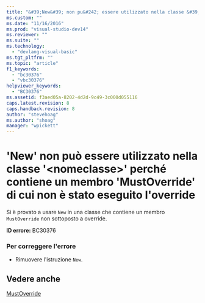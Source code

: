 ```yaml
---
title: "&#39;New&#39; non pu&#242; essere utilizzato nella classe &#39;&lt;nomeclasse&gt;&#39; perch&#233; contiene un membro &#39;MustOverride&#39; di cui non &#232; stato eseguito l&#39;override | Microsoft Docs"
ms.custom: ""
ms.date: "11/16/2016"
ms.prod: "visual-studio-dev14"
ms.reviewer: ""
ms.suite: ""
ms.technology: 
  - "devlang-visual-basic"
ms.tgt_pltfrm: ""
ms.topic: "article"
f1_keywords: 
  - "bc30376"
  - "vbc30376"
helpviewer_keywords: 
  - "BC30376"
ms.assetid: f3aed05a-8202-4d2d-9c49-3c000d055116
caps.latest.revision: 8
caps.handback.revision: 8
author: "stevehoag"
ms.author: "shoag"
manager: "wpickett"
---
```

# &#39;New&#39; non pu&#242; essere utilizzato nella classe &#39;&lt;nomeclasse&gt;&#39; perch&#233; contiene un membro &#39;MustOverride&#39; di cui non &#232; stato eseguito l&#39;override
Si è provato a usare `New` in una classe che contiene un membro `MustOverride` non sottoposto a override.  
  
 **ID errore:** BC30376  
  
### Per correggere l'errore  
  
-   Rimuovere l'istruzione `New`.  
  
## Vedere anche  
 [MustOverride](/dotnet/visual-basic/language-reference/modifiers/mustoverride)